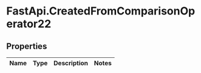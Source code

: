 # FastApi.CreatedFromComparisonOperator22

## Properties
Name | Type | Description | Notes
------------ | ------------- | ------------- | -------------
